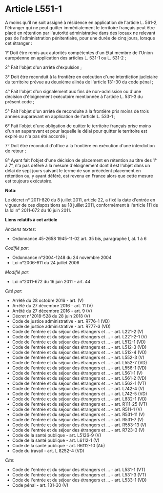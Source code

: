 # Article L551-1

A moins qu'il ne soit assigné à résidence en application de l'article L. 561-2, l'étranger qui ne peut quitter immédiatement
le territoire français peut être placé en rétention par l'autorité administrative dans des locaux ne relevant pas de
l'administration pénitentiaire, pour une durée de cinq jours, lorsque cet étranger : 

1° Doit être remis aux autorités compétentes d'un Etat membre de l'Union européenne en application des articles L. 531-1 ou
L. 531-2 ; 

2° Fait l'objet d'un arrêté d'expulsion ; 

3° Doit être reconduit à la frontière en exécution d'une interdiction judiciaire du territoire prévue au deuxième alinéa de
l'article 131-30 du code pénal ; 

4° Fait l'objet d'un signalement aux fins de non-admission ou d'une décision d'éloignement exécutoire mentionnée à l'article
L. 531-3 du présent code ; 

5° Fait l'objet d'un arrêté de reconduite à la frontière pris moins de trois années auparavant en application de l'article L.
533-1 ;

6° Fait l'objet d'une obligation de quitter le territoire français prise moins d'un an auparavant et pour laquelle le délai
pour quitter le territoire est expiré ou n'a pas été accordé ; 

7° Doit être reconduit d'office à la frontière en exécution d'une interdiction de retour ; 

8° Ayant fait l'objet d'une décision de placement en rétention au titre des 1° à 7°, n'a pas déféré à la mesure d'éloignement
dont il est l'objet dans un délai de sept jours suivant le terme de son précédent placement en rétention ou, y ayant déféré,
est revenu en France alors que cette mesure est toujours exécutoire.

**Nota:**

Le décret n° 2011-820 du 8 juillet 2011, article 22, a fixé la date d'entrée en vigueur de ces dispositions au 18 juillet
2011, conformément à l'article 111 de la loi n° 2011-672 du 16 juin 2011.

**Liens relatifs à cet article**

_Anciens textes_:

  - Ordonnance 45-2658 1945-11-02 art. 35 bis, paragraphe I, al. 1 à 6

_Codifié par_:

  - Ordonnance n°2004-1248 du 24 novembre 2004
  - Loi n°2006-911 du 24 juillet 2006

_Modifié par_:

  - Loi n°2011-672 du 16 juin 2011 - art. 44

_Cité par_:

  - Arrêté du 28 octobre 2016 - art. (V)
  - Arrêté du 27 décembre 2016 - art. 11 (V)
  - Arrêté du 27 décembre 2016 - art. 9 (V)
  - Décret n°2018-528 du 28 juin 2018 (V)
  - Code de justice administrative - art. R776-1 (VD)
  - Code de justice administrative - art. R777-3 (VD)
  - Code de l'entrée et du séjour des étrangers et ... - art. L221-2 (V)
  - Code de l'entrée et du séjour des étrangers et ... - art. L221-2-1 (V)
  - Code de l'entrée et du séjour des étrangers et ... - art. L512-1 (VD)
  - Code de l'entrée et du séjour des étrangers et ... - art. L512-3 (VD)
  - Code de l'entrée et du séjour des étrangers et ... - art. L512-4 (VD)
  - Code de l'entrée et du séjour des étrangers et ... - art. L552-3 (V)
  - Code de l'entrée et du séjour des étrangers et ... - art. L552-7 (VD)
  - Code de l'entrée et du séjour des étrangers et ... - art. L556-1 (VD)
  - Code de l'entrée et du séjour des étrangers et ... - art. L561-1 (V)
  - Code de l'entrée et du séjour des étrangers et ... - art. L561-2 (VD)
  - Code de l'entrée et du séjour des étrangers et ... - art. L562-1 (VT)
  - Code de l'entrée et du séjour des étrangers et ... - art. L742-4 (V)
  - Code de l'entrée et du séjour des étrangers et ... - art. L742-5 (VD)
  - Code de l'entrée et du séjour des étrangers et ... - art. L832-1 (VD)
  - Code de l'entrée et du séjour des étrangers et ... - art. R111-25 (VT)
  - Code de l'entrée et du séjour des étrangers et ... - art. R511-1 (V)
  - Code de l'entrée et du séjour des étrangers et ... - art. R531-11 (V)
  - Code de l'entrée et du séjour des étrangers et ... - art. R531-7 (V)
  - Code de l'entrée et du séjour des étrangers et ... - art. R553-13 (V)
  - Code de l'entrée et du séjour des étrangers et ... - art. R723-3 (V)
  - Code de la santé publique - art. L5126-9 (V)
  - Code de la santé publique - art. L6112-1 (V)
  - Code de la santé publique - art. R6112-10 (Ab)
  - Code du travail - art. L 8252-4 (VD)

_Cite_:

  - Code de l'entrée et du séjour des étrangers et ... - art. L531-1 (VT)
  - Code de l'entrée et du séjour des étrangers et ... - art. L531-3 (VT)
  - Code de l'entrée et du séjour des étrangers et ... - art. L533-1 (VD)
  - Code pénal - art. 131-30 (V)
